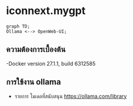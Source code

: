 ﻿# iconnext.mygpt
```mermaid
graph TD;
Ollama <--> OpenWeb-UI;
```
 
 ## ความต้องการเบื้องต้น
 -Docker version 27.1.1, build 6312585

 ## การใช้งาน ollama

 - รายการ โมเดลที่สนับสนุน
 https://ollama.com/library
